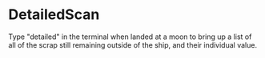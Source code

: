 # DetailedScan
Type "detailed" in the terminal when landed at a moon to bring up a list of all of the scrap still remaining outside of the ship, and their individual value.
